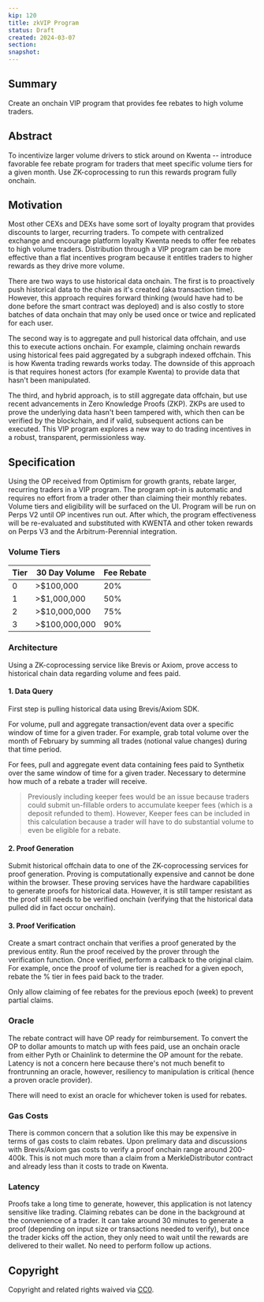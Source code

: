 ```yaml
---
kip: 120
title: zkVIP Program
status: Draft
created: 2024-03-07
section: 
snapshot:
---
```


## Summary
Create an onchain VIP program that provides fee rebates to high volume traders.
## Abstract
To incentivize larger volume drivers to stick around on Kwenta -- introduce favorable fee rebate program for traders that meet specific volume tiers for a given month. Use ZK-coprocessing to run this rewards program fully onchain.
## Motivation
Most other CEXs and DEXs have some sort of loyalty program that provides discounts to larger, recurring traders. To compete with centralized exchange and encourage platform loyalty Kwenta needs to offer fee rebates to high volume traders. Distribution through a VIP program can be more effective than a flat incentives program because it entitles traders to higher rewards as they drive more volume. 

There are two ways to use historical data onchain. The first is to proactively push historical data to the chain as it's created (aka transaction time). However, this approach requires forward thinking (would have had to be done before the smart contract was deployed) and is also costly to store batches of data onchain that may only be used once or twice and replicated for each user. 

The second way is to aggregate and pull historical data offchain, and use this to execute actions onchain. For example, claiming onchain rewards using historical fees paid aggregated by a subgraph indexed offchain. This is how Kwenta trading rewards works today. The downside of this approach is that requires honest actors (for example Kwenta) to provide data that hasn't been manipulated. 

The third, and hybrid approach, is to still aggregate data offchain, but use recent advancements in Zero Knowledge Proofs (ZKP). ZKPs are used to prove the underlying data hasn't been tampered with, which then can be verified by the blockchain, and if valid, subsequent actions can be executed. This VIP program explores a new way to do trading incentives in a robust, transparent, permissionless way. 
## Specification
Using the OP received from Optimism for growth grants, rebate larger, recurring traders in a VIP program. The program opt-in is automatic and requires no effort from a trader other than claiming their monthly rebates. Volume tiers and eligibility will be surfaced on the UI. Program will be run on Perps V2 until OP incentives run out. After which, the program effectiveness will be re-evaluated and substituted with KWENTA and other token rewards on Perps V3 and the Arbitrum-Perennial integration. 

### Volume Tiers
| Tier | 30 Day Volume | Fee Rebate |
| ---- | ---- | ---- |
| 0 | >$100,000 | 20% |
| 1 | >$1,000,000 | 50% |
| 2 | >$10,000,000 | 75% |
| 3 | >$100,000,000 | 90% |
### Architecture
Using a ZK-coprocessing service like Brevis or Axiom, prove access to historical chain data regarding volume and fees paid.
#### 1. Data Query
First step is pulling historical data using Brevis/Axiom SDK.

For volume, pull and aggregate transaction/event data over a specific window of time for a given trader. For example, grab total volume over the month of February by summing all trades (notional value changes) during that time period.

For fees, pull and aggregate event data containing fees paid to Synthetix over the same window of time for a given trader. Necessary to determine how much of a rebate a trader will receive. 

> Previously including keeper fees would be an issue because traders could submit un-fillable orders to accumulate keeper fees (which is a deposit refunded to them). However, Keeper fees can be included in this calculation because a trader will have to do substantial volume to even be eligible for a rebate.
#### 2. Proof Generation
Submit historical offchain data to one of the ZK-coprocessing services for proof generation. Proving is computationally expensive and cannot be done within the browser. These proving services have the hardware capabilities to generate proofs for historical data. However, it is still tamper resistant as the proof still needs to be verified onchain (verifying that the historical data pulled did in fact occur onchain).
#### 3. Proof Verification
Create a smart contract onchain that verifies a proof generated by the previous entity. Run the proof received by the prover through the verification function. Once verified, perform a callback to the original claim. For example, once the proof of volume tier is reached for a given epoch, rebate the % tier in fees paid back to the trader.

Only allow claiming of fee rebates for the previous epoch (week) to prevent partial claims.
### Oracle
The rebate contract will have OP ready for reimbursement. To convert the OP to dollar amounts to match up with fees paid, use an onchain oracle from either Pyth or Chainlink to determine the OP amount for the rebate. Latency is not a concern here because there's not much benefit to frontrunning an oracle, however, resiliency to manipulation is critical (hence a proven oracle provider).

There will need to exist an oracle for whichever token is used for rebates.

### Gas Costs
There is common concern that a solution like this may be expensive in terms of gas costs to claim rebates. Upon prelimary data and discussions with Brevis/Axiom gas costs to verify a proof onchain range around 200-400k. This is not much more than a claim from a MerkleDistributor contract and already less than it costs to trade on Kwenta.

### Latency
Proofs take a long time to generate, however, this application is not latency sensitive like trading. Claiming rebates can be done in the background at the convenience of a trader. It can take around 30 minutes to generate a proof (depending on input size or transactions needed to verify), but once the trader kicks off the action, they only need to wait until the rewards are delivered to their wallet. No need to perform follow up actions.

## Copyright

Copyright and related rights waived via [CC0](https://creativecommons.org/publicdomain/zero/1.0/).
